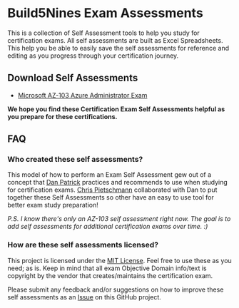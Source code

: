 # Build5Nines Exam Assessments

This is a collection of Self Assessment tools to help you study for certification exams. All self assessments are built as Excel Spreadsheets. This help you be able to easily save the self assessments for reference and editing as you progress through your certification journey.

## Download Self Assessments

- [Microsoft AZ-103 Azure Administrator Exam](Assessments/Exam-Msft-AZ-103-Self-Assessment-Build5Nines.xlsx?raw=1)

**We hope you find these Certification Exam Self Assessments helpful as you prepare for these certifications.**

## FAQ

### Who created these self assessments?

This model of how to perform an Exam Self Assessment gew out of a concept that [Dan Patrick](https://twitter.com/deltadan) practices and recommends to use when studying for certification exams. [Chris Pietschmann](https://pietschsoft.com) collaborated with Dan to put together these Self Assessments so other have an easy to use tool for better exam study preparation!

_P.S. I know there's only an AZ-103 self assessment right now. The goal is to add self assessments for additional certification exams over time. :)_

### How are these self assessments licensed?

This project is licensed under the [MIT License](https://github.com/Build5Nines/exam-assessments/blob/master/LICENSE). Feel free to use these as you need; as is. Keep in mind that all exam Objective Domain info/text is copyright by the vendor that creates/maintains the certification exam.

Please submit any feedback and/or suggestions on how to improve these self assessments as an [Issue](issues) on this GitHub project.
